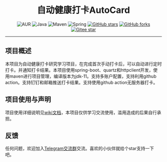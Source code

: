<h1 style="text-align: center">自动健康打卡AutoCard</h1>
<div style="text-align: center">

![AUR](https://img.shields.io/badge/license-Apache%202.0-blue.svg)
![Java](https://img.shields.io/badge/Java%2011-passing-success.svg)
![Maven](https://img.shields.io/badge/Maven%203.6.3-building-success.svg)
![Spring](https://img.shields.io/badge/Springboot-1.5.9-blue.svg)
[![GitHub stars](https://img.shields.io/github/stars/GCS-ZHN/AutoCard.svg?style=social&label=Stars)](https://github.com/GCS-ZHN/AutoCard/)
[![GitHub forks](https://img.shields.io/github/forks/GCS-ZHN/AutoCard.svg?style=social&label=Fork)](https://github.com/GCS-ZHN/AutoCard/)
[![Gitee star](https://gitee.com/GCSZHN/AutoCard/badge/star.svg?theme=white)](https://gitee.com/GCSZHN/AutoCard/)

</div>

---
## 项目概述
本项目为自动健康打卡研究学习项目，在完成首次手动打卡后，可以自动进行定时打卡。并通知打卡结果。本项目使用spring-boot、quartz和httpclient开发，使用maven进行项目管理，编译版本为jdk-11。支持多账户配置，支持利用github action。支持钉钉和邮箱推送打卡结果。支持使用github action无服务器打卡。

## 项目使用与声明
项目使用详细说明见[wiki文档](https://github.com/GCS-ZHN/AutoCard/wiki)，本项目仅供学习交流使用，滥用造成的后果自行承担。

## 反馈
任何问题，欢迎加入[Telegram交流群](https://t.me/zjuers)交流。喜欢的小伙伴就给个star支持一下吧。
